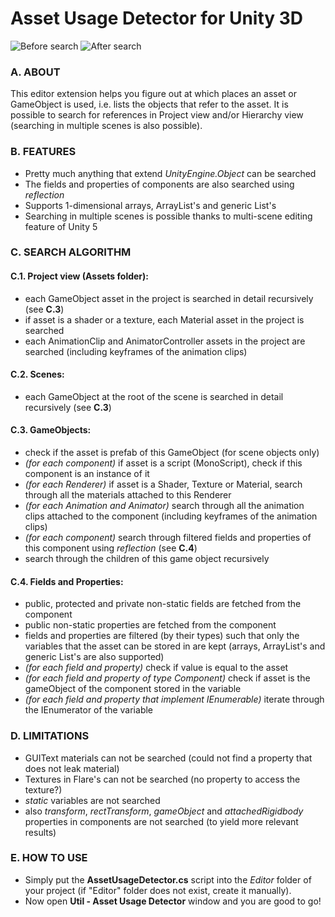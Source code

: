 # Asset Usage Detector for Unity 3D

![Before search](https://yasirkula.files.wordpress.com/2016/05/assetdetectorbefore.png) 
![After search](https://yasirkula.files.wordpress.com/2016/05/assetdetectorafter.png)

### A. ABOUT

This editor extension helps you figure out at which places an asset or GameObject is used, i.e. lists the objects that refer to the asset. It is possible to search for references in Project view and/or Hierarchy view (searching in multiple scenes is also possible).

### B. FEATURES

- Pretty much anything that extend *UnityEngine.Object* can be searched
- The fields and properties of components are also searched using *reflection*
- Supports 1-dimensional arrays, ArrayList's and generic List's
- Searching in multiple scenes is possible thanks to multi-scene editing feature of Unity 5

### C. SEARCH ALGORITHM

#### C.1. Project view (Assets folder):
- each GameObject asset in the project is searched in detail recursively (see **C.3**)
- if asset is a shader or a texture, each Material asset in the project is searched
- each AnimationClip and AnimatorController assets in the project are searched (including keyframes of the animation clips)

#### C.2. Scenes:
- each GameObject at the root of the scene is searched in detail recursively (see **C.3**)

#### C.3. GameObjects:
- check if the asset is prefab of this GameObject (for scene objects only)
- *(for each component)* if asset is a script (MonoScript), check if this component is an instance of it
- *(for each Renderer)* if asset is a Shader, Texture or Material, search through all the materials attached to this Renderer
- *(for each Animation and Animator)* search through all the animation clips attached to the component (including keyframes of the animation clips)
- *(for each component)* search through filtered fields and properties of this component using *reflection* (see **C.4**)
- search through the children of this game object recursively

#### C.4. Fields and Properties:
- public, protected and private non-static fields are fetched from the component
- public non-static properties are fetched from the component
- fields and properties are filtered (by their types) such that only the variables that the asset can be stored in are kept (arrays, ArrayList's and generic List's are also supported)
- *(for each field and property)* check if value is equal to the asset
- *(for each field and property of type Component)* check if asset is the gameObject of the component stored in the variable
- *(for each field and property that implement IEnumerable)* iterate through the IEnumerator of the variable

### D. LIMITATIONS
- GUIText materials can not be searched (could not find a property that does not leak material)
- Textures in Flare's can not be searched (no property to access the texture?)
- *static* variables are not searched
- also *transform*, *rectTransform*, *gameObject* and *attachedRigidbody* properties in components are not searched (to yield more relevant results)

### E. HOW TO USE
- Simply put the **AssetUsageDetector.cs** script into the *Editor* folder of your project (if "Editor" folder does not exist, create it manually).
- Now open **Util - Asset Usage Detector** window and you are good to go!
